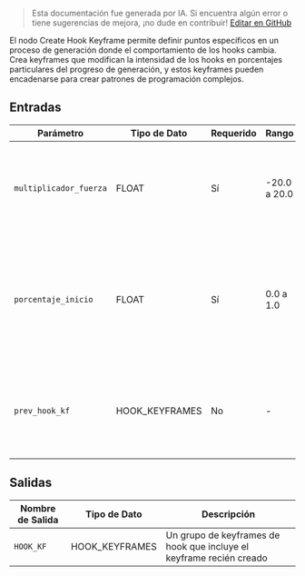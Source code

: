 > Esta documentación fue generada por IA. Si encuentra algún error o tiene sugerencias de mejora, ¡no dude en contribuir! [Editar en GitHub](https://github.com/Comfy-Org/embedded-docs/blob/main/comfyui_embedded_docs/docs/CreateHookKeyframe/es.md)

El nodo Create Hook Keyframe permite definir puntos específicos en un proceso de generación donde el comportamiento de los hooks cambia. Crea keyframes que modifican la intensidad de los hooks en porcentajes particulares del progreso de generación, y estos keyframes pueden encadenarse para crear patrones de programación complejos.

## Entradas

| Parámetro | Tipo de Dato | Requerido | Rango | Descripción |
|-----------|-----------|----------|-------|-------------|
| `multiplicador_fuerza` | FLOAT | Sí | -20.0 a 20.0 | Multiplicador para la intensidad del hook en este keyframe (valor por defecto: 1.0) |
| `porcentaje_inicio` | FLOAT | Sí | 0.0 a 1.0 | El punto porcentual en el proceso de generación donde este keyframe entra en efecto (valor por defecto: 0.0) |
| `prev_hook_kf` | HOOK_KEYFRAMES | No | - | Grupo opcional de keyframes de hook anterior al que añadir este keyframe |

## Salidas

| Nombre de Salida | Tipo de Dato | Descripción |
|-------------|-----------|-------------|
| `HOOK_KF` | HOOK_KEYFRAMES | Un grupo de keyframes de hook que incluye el keyframe recién creado |
